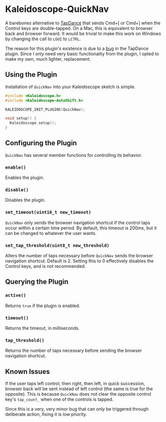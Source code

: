 # Kaleidoscope-QuickNav

A barebones alternative to [TapDance](https://github.com/keyboardio/Kaleidoscope-TapDance) that sends Cmd+[ or Cmd+] when the Control keys are double-tapped. On a Mac, this is equivalent to browser back and browser forward. It would be trivial to make this work on Windows by changing the call to `LGUI` to `LCTRL`.

The reason for this plugin's existence is due to a [bug](https://github.com/keyboardio/Kaleidoscope/issues/571) in the TapDance plugin. Since I only need very basic functionality from the plugin, I opted to make my own, much lighter, replacement.

## Using the Plugin

Installation of `QuickNav` into your Kaleidoscope sketch is simple.

```c++
#include <Kaleidoscope.h>
#include <Kaleidoscope-AutoShift.h>

KALEIDOSCOPE_INIT_PLUGINS(QuickNav);

void setup() {
  Kaleidoscope.setup();
}
```

## Configuring the Plugin

`QuickNav` has several member functions for controlling its behavior.

### `enable()`

Enables the plugin.

### `disable()`

Disables the plugin.

### `set_timeout(uint16_t new_timeout)`

`QuickNav` only sends the browser navigation shortcut if the control taps occur within a certain time period. By default, this timeout is 200ms, but it can be changed to whatever the user wants.

### `set_tap_threshold(uint8_t new_threshold)`

Alters the number of taps necessary before `QuickNav` sends the browser navigation shortcut. Default is 2. Setting this to 0 effectively disables the Control keys, and is not recommended.

## Querying the Plugin

### `active()`

Returns `true` if the plugin is enabled.


### `timeout()`

Returns the timeout, in milliseconds.

### `tap_threshold()`

Returns the number of taps necessary before sending the browser navigation shortcut.

## Known Issues

If the user taps left control, then right, then left, in quick succession, browser back will be sent instead of left control (the same is true for the opposite). This is because `QuickNav` does not clear the opposite control key's `tap_count_` when one of the controls is tapped.

Since this is a very, very minor bug that can only be triggered through deliberate action, fixing it is low priority.
